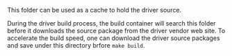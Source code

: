 This folder can be used as a cache to hold the driver source.

During the driver build process, the build container will search this folder before it downloads the source package from the driver vendor web site. To accelerate the build speed, one can download the driver source packages and save under this directory brfore `make build`. 
